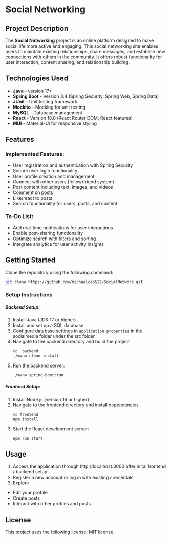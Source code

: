 # Social Networking

## Project Description

The **Social Networking** project is an online platform designed to make social life more active and engaging. This social networking site enables users to maintain existing relationships, share messages, and establish new connections with others in the community. It offers robust functionality for user interaction, content sharing, and relationship building.

## Technologies Used

* **Java** - version 17+
* **Spring Boot** - Version 3.4 (Spring Security, Spring Web, Spring Data)
* **JUnit** - Unit testing framework
* **Mockito** - Mocking for unit testing
* **MySQL** - Database management
* **React** - Version 18.0 (React Router DOM, React features)
* **MUI** - Material-UI for responsive styling

## Features

### Implemented Features:
* User registration and authentication with Spring Security
* Secure user login functionality
* User profile creation and management
* Connect with other users (follow/friend system)
* Post content including text, images, and videos
* Comment on posts
* Like/react to posts
* Search functionality for users, posts, and content

### To-Do List:
* Add real-time notifications for user interactions
* Enable post-sharing functionality
* Optimize search with filters and sorting
* Integrate analytics for user activity insights

## Getting Started

Clone the repository using the following command:  
```bash
git clone https://github.com/michaelcao512/SocialNetwork.git
```

### Setup Instructions

##### Backend Setup:
1. Install Java (JDK 17 or higher).
2. Install and set up a SQL database
3. Configure database settings in `application properties` in the socialmedia folder under the src folder
4. Navigate to the backend directory and build the project
   ```bash
   cd  backend
   ./mvnw clean install
   ```
5. Run the backend server:
   ```bash
   ./mvnw spring-boot:run
   ```
##### Frontend Setup:
1. Install Node.js (version 16 or higher).
2. Navigate to the frontend directory and install dependencies
   ```bash
   cd frontend
   npm install
   ```
3. Start the React development server:
   ```bash
   npm run start
   ```

## Usage
1. Access the application through http://localhost:3000 after inital frontend / backend setup
2. Register a new account or log in with existing credientals
3. Explore
  * Edit your profiile
  * Create posts
  * Interact with other profiles and posts

## License
This project uses the following license: MIT license

   
